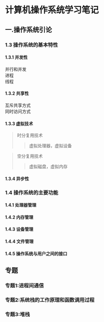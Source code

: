 # 计算机操作系统学习笔记
## 一.操作系统引论
### 1.3 操作系统的基本特性
#### 1.3.1 并发性
并行和并发   
进程  
线程  
#### 1.3.2 共享性
互斥共享方式  
同时访问方式  
#### 1.3.3 虚拟技术
>时分复用技术  
>>虚拟处理器，虚拟设备  

>空分复用技术  
>>虚拟磁盘，虚拟内存    
#### 1.3.4 异步性
### 1.4 操作系统的主要功能
#### 1.4.1 处理器管理
#### 1.4.2 内存管理
#### 1.4.3 设备管理
#### 1.4.4 文件管理
#### 1.4.5 操作系统与用户之间的接口

## 专题
### 专题1:进程间通信
### 专题2:系统栈的工作原理和函数调用过程
### 专题3:堆栈
